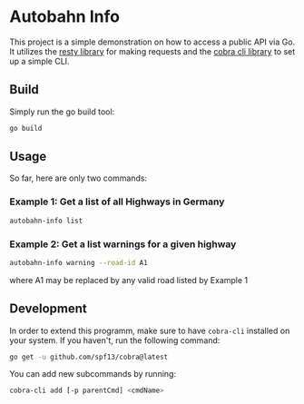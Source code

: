 # Autobahn Info

This project is a simple demonstration on how to access a public API via Go. It utilizes the [resty library](https://github.com/go-resty/resty) for making requests and the [cobra cli library](https://github.com/spf13/cobra) to set up a simple CLI.

## Build

Simply run the go build tool:
```bash
go build
```

## Usage

So far, here are only two commands:

### Example 1: Get a list of all Highways in Germany
```bash
autobahn-info list
```

### Example 2: Get a list warnings for a given highway
```bash
autobahn-info warning --road-id A1
```
where A1 may be replaced by any valid road listed by Example 1

## Development

In order to extend this programm, make sure to have `cobra-cli` installed on your system. If you haven't, run the following command:
```bash
go get -u github.com/spf13/cobra@latest
```

You can add new subcommands by running:
```bash
cobra-cli add [-p parentCmd] <cmdName>
```